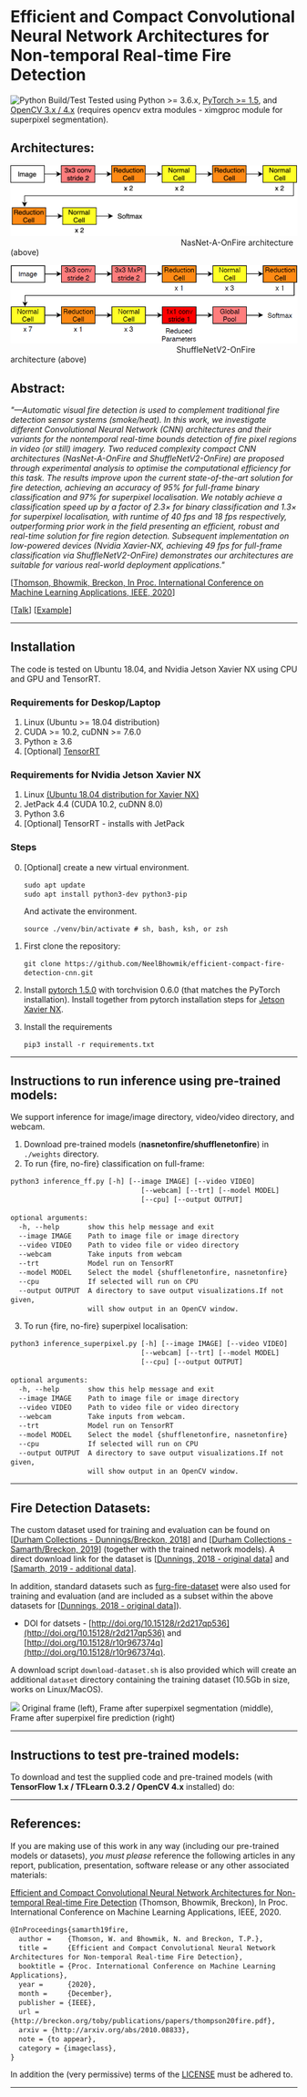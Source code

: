 # Efficient and Compact Convolutional Neural Network Architectures for Non-temporal Real-time Fire Detection

![Python Build/Test](https://github.com/tobybreckon/fire-detection-cnn/workflows/Python%20Build/Test/badge.svg) Tested using Python >= 3.6.x, [PyTorch >= 1.5](https://pytorch.org/), and [OpenCV 3.x / 4.x](http://www.opencv.org) (requires opencv extra modules - ximgproc module for superpixel segmentation).

## Architectures:
![FiNasNet-A-OnFire](images/nasnetonfire.png)
&nbsp;&nbsp;&nbsp;&nbsp;&nbsp;&nbsp;&nbsp;&nbsp;&nbsp;&nbsp;&nbsp;&nbsp;&nbsp;&nbsp;&nbsp;&nbsp;
&nbsp;&nbsp;&nbsp;&nbsp;&nbsp;&nbsp;&nbsp;&nbsp;&nbsp;&nbsp;&nbsp;&nbsp;&nbsp;&nbsp;&nbsp;&nbsp;
&nbsp;&nbsp;&nbsp;&nbsp;&nbsp;&nbsp;&nbsp;&nbsp;&nbsp;&nbsp;&nbsp;&nbsp;&nbsp;&nbsp;&nbsp;&nbsp;
&nbsp;&nbsp;&nbsp;&nbsp;&nbsp;&nbsp;&nbsp;&nbsp;&nbsp;&nbsp;&nbsp;&nbsp;&nbsp;&nbsp;&nbsp;&nbsp;
&nbsp;&nbsp;&nbsp;&nbsp;&nbsp;&nbsp;&nbsp;&nbsp;NasNet-A-OnFire architecture (above)

![ShuffleNetV2-OnFire](images/shuffleneronfire.png)
&nbsp;&nbsp;&nbsp;&nbsp;&nbsp;&nbsp;&nbsp;&nbsp;&nbsp;&nbsp;&nbsp;&nbsp;&nbsp;&nbsp;&nbsp;&nbsp;
&nbsp;&nbsp;&nbsp;&nbsp;&nbsp;&nbsp;&nbsp;&nbsp;&nbsp;&nbsp;&nbsp;&nbsp;&nbsp;&nbsp;&nbsp;&nbsp;
&nbsp;&nbsp;&nbsp;&nbsp;&nbsp;&nbsp;&nbsp;&nbsp;&nbsp;&nbsp;&nbsp;&nbsp;&nbsp;&nbsp;&nbsp;&nbsp;
&nbsp;&nbsp;&nbsp;&nbsp;&nbsp;&nbsp;&nbsp;&nbsp;&nbsp;&nbsp;&nbsp;&nbsp;&nbsp;&nbsp;&nbsp;&nbsp;
&nbsp;&nbsp;&nbsp;&nbsp;&nbsp;&nbsp;ShuffleNetV2-OnFire architecture (above)

## Abstract:

_"—Automatic visual fire detection is used to complement traditional fire detection sensor systems (smoke/heat). In this work, we investigate different Convolutional Neural Network (CNN) architectures and their variants for the nontemporal real-time bounds detection of fire pixel regions in video (or still) imagery. Two reduced complexity compact CNN architectures (NasNet-A-OnFire and ShuffleNetV2-OnFire) are proposed through experimental analysis to optimise the computational efficiency for this task. The results improve upon the current state-of-the-art solution for fire detection, achieving an accuracy of 95% for full-frame binary classification and 97% for superpixel localisation. We notably achieve a classification speed up by a factor of 2.3× for binary classification and 1.3× for superpixel localisation, with runtime of 40 fps and 18 fps respectively, outperforming prior work in the field presenting an efficient, robust and real-time solution for fire region detection. Subsequent implementation on low-powered devices (Nvidia Xavier-NX, achieving 49 fps for full-frame classification via ShuffleNetV2-OnFire) demonstrates our architectures are suitable for various real-world deployment applications."_

[[Thomson, Bhowmik, Breckon, In Proc. International Conference on Machine Learning Applications, IEEE, 2020](https://breckon.org/toby/publications/papers/thompson20fire.pdf)]

[[Talk](https://www.youtube.com/embed/1haTCOHgDtQ)] [[Example](https://www.youtube.com/embed/t6r2TndNSVY)]

---
## Installation
The code is tested on Ubuntu 18.04, and Nvidia Jetson Xavier NX using CPU and GPU and TensorRT.  
### Requirements for Deskop/Laptop
1. Linux (Ubuntu >= 18.04 distribution)
2. CUDA >= 10.2, cuDNN >= 7.6.0
3. Python ≥ 3.6
4. [Optional] [TensorRT](https://docs.nvidia.com/deeplearning/tensorrt/install-guide/index.html) 
### Requirements for Nvidia Jetson Xavier NX
1. Linux [(Ubuntu 18.04 distribution for Xavier NX)](https://developer.nvidia.com/embedded/learn/get-started-jetson-xavier-nx-devkit#intro)
2. JetPack 4.4 (CUDA 10.2, cuDNN 8.0)
3. Python 3.6
4. [Optional] TensorRT - installs with JetPack  

### Steps
0. [Optional] create a new virtual environment. 

    ~~~
    sudo apt update
    sudo apt install python3-dev python3-pip
    ~~~
    And activate the environment.
    
    ~~~
    source ./venv/bin/activate # sh, bash, ksh, or zsh
    ~~~
1. First clone the repository:
    ~~~
    git clone https://github.com/NeelBhowmik/efficient-compact-fire-detection-cnn.git
    ~~~

2. Install [pytorch 1.5.0](https://pytorch.org/) with torchvision 0.6.0 (that matches the PyTorch installation). Install together from pytorch installation steps for [Jetson Xavier NX](https://forums.developer.nvidia.com/t/pytorch-for-jetson-nano-version-1-6-0-now-available/72048).

3. Install the requirements

    ~~~
    pip3 install -r requirements.txt
    ~~~
---
## Instructions to run inference using pre-trained models:
We support inference for image/image directory, video/video directory, and webcam.

1. Download pre-trained models (**nasnetonfire/shufflenetonfire**) in ```./weights``` directory.   
2. To run {fire, no-fire} classification on full-frame:

~~~
python3 inference_ff.py [-h] [--image IMAGE] [--video VIDEO] 
                                [--webcam] [--trt] [--model MODEL] 
                                [--cpu] [--output OUTPUT]

optional arguments:
  -h, --help       show this help message and exit
  --image IMAGE    Path to image file or image directory
  --video VIDEO    Path to video file or video directory
  --webcam         Take inputs from webcam
  --trt            Model run on TensorRT
  --model MODEL    Select the model {shufflenetonfire, nasnetonfire}
  --cpu            If selected will run on CPU
  --output OUTPUT  A directory to save output visualizations.If not given,
                   will show output in an OpenCV window.

~~~
3. To run {fire, no-fire} superpixel localisation:

~~~
python3 inference_superpixel.py [-h] [--image IMAGE] [--video VIDEO] 
                                [--webcam] [--trt] [--model MODEL] 
                                [--cpu] [--output OUTPUT]

optional arguments:
  -h, --help       show this help message and exit
  --image IMAGE    Path to image file or image directory
  --video VIDEO    Path to video file or video directory
  --webcam         Take inputs from webcam.
  --trt            Model run on TensorRT
  --model MODEL    Select the model {shufflenetonfire, nasnetonfire}
  --cpu            If selected will run on CPU
  --output OUTPUT  A directory to save output visualizations.If not given,
                   will show output in an OpenCV window.

~~~

---
## Fire Detection Datasets:

The custom dataset used for training and evaluation can be found on [[Durham Collections - Dunnings/Breckon, 2018](https://collections.durham.ac.uk/collections/r1ww72bb497)] and [[Durham Collections - Samarth/Breckon, 2019](https://collections.durham.ac.uk/collections/r2jm214p16f)] (together with the trained network models). A direct download link for the dataset is [[Dunnings, 2018 - original data](https://collections.durham.ac.uk/downloads/r2d217qp536)] and [[Samarth, 2019 - additional data](https://collections.durham.ac.uk/downloads/r10r967374q)].

In addition, standard datasets such as [furg-fire-dataset](https://github.com/steffensbola/furg-fire-dataset) were also used for training and evaluation (and are included as a subset within the above datasets for [[Dunnings, 2018 - original data](https://collections.durham.ac.uk/downloads/r2d217qp536)]).

* DOI for datsets - [http://doi.org/10.15128/r2d217qp536](http://doi.org/10.15128/r2d217qp536) and [http://doi.org/10.15128/r10r967374q](http://doi.org/10.15128/r10r967374q).

A download script ```download-dataset.sh``` is also provided which will create an additional ```dataset``` directory containing the training dataset (10.5Gb in size, works on Linux/MacOS).

![](https://github.com/tobybreckon/fire-detection-cnn/blob/master/images/slic-stages.png)
Original frame (left), Frame after superpixel segmentation (middle), Frame after superpixel fire prediction (right)

---

## Instructions to test pre-trained models:

To download and test the supplied code and pre-trained models (with **TensorFlow 1.x / TFLearn 0.3.2 / OpenCV 4.x** installed) do:



---

## References:

If you are making use of this work in any way (including our pre-trained models or datasets), _you must please_ reference the following articles in any report, publication, presentation, software release
or any other associated materials:

[Efficient and Compact Convolutional Neural Network Architectures for Non-temporal Real-time Fire Detection](https://breckon.org/toby/publications/papers/thompson20fire.pdf)
(Thomson, Bhowmik, Breckon), In Proc. International Conference on Machine Learning Applications, IEEE, 2020.
```
@InProceedings{samarth19fire,
  author =    {Thomson, W. and Bhowmik, N. and Breckon, T.P.},
  title =     {Efficient and Compact Convolutional Neural Network Architectures for Non-temporal Real-time Fire Detection},
  booktitle = {Proc. International Conference on Machine Learning Applications},
  year =      {2020},
  month =     {December},
  publisher = {IEEE},
  url = {http://breckon.org/toby/publications/papers/thompson20fire.pdf},
  arxiv = {http://arxiv.org/abs/2010.08833},
  note = {to appear},
  category = {imageclass},
}
```

In addition the (very permissive) terms of the [LICENSE](LICENSE) must be adhered to.

---
